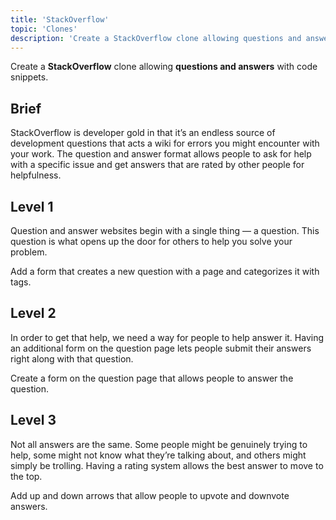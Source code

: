 ```yaml
---
title: 'StackOverflow'
topic: 'Clones'
description: 'Create a StackOverflow clone allowing questions and answers with code snippets.'
---
```

Create a <strong className="color-blue">StackOverflow</strong> clone allowing <strong className="color-purple">questions and answers</strong> with code snippets.

## Brief

StackOverflow is developer gold in that it’s an endless source of development questions that acts a wiki for errors you might encounter with your work. The question and answer format allows people to ask for help with a specific issue and get answers that are rated by other people for helpfulness.

## Level 1

Question and answer websites begin with a single thing — a question. This question is what opens up the door for others to help you solve your problem.

Add a form that creates a new question with a page and categorizes it with tags.

## Level 2

In order to get that help, we need a way for people to help answer it. Having an additional form on the question page lets people submit their answers right along with that question.

Create a form on the question page that allows people to answer the question.

## Level 3

Not all answers are the same. Some people might be genuinely trying to help, some might not know what they’re talking about, and others might simply be trolling. Having a rating system allows the best answer to move to the top.

Add up and down arrows that allow people to upvote and downvote answers.


